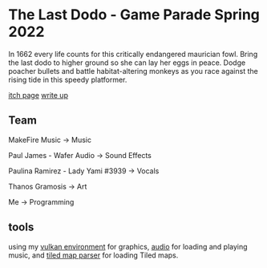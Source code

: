 # The Last Dodo -  Game Parade Spring 2022

In 1662 every life counts for this critically endangered maurician fowl. Bring the last dodo to higher ground so she can lay her eggs in peace. Dodge poacher bullets and battle habitat-altering monkeys as you race against the rising tide in this speedy platformer.

[itch page](https://noamzeise.itch.io/the-last-dodo)
[write up](https://noamzeise.wordpress.com/2022/03/22/the-last-dodo/)

## Team


MakeFire Music -> Music

Paul James - Wafer Audio -> Sound Effects

Paulina Ramirez -  Lady Yami #3939 -> Vocals

Thanos Gramosis       -> Art

Me         -> Programming



## tools

using my [vulkan environment](https://github.com/NoamZeise/Vulkan-Environment) for graphics, [audio](https://github.com/NoamZeise/audio) for loading and playing music, and [tiled map parser](https://github.com/NoamZeise/TiledMapParser) for loading Tiled maps.

